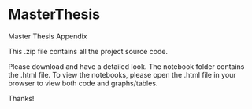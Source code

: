 # MasterThesis
Master Thesis Appendix

This .zip file contains all the project source code.

Please download and have a detailed look. The notebook folder contains the .html file.
To view the notebooks, please open the .html file in your browser to view both code and graphs/tables.

Thanks!
